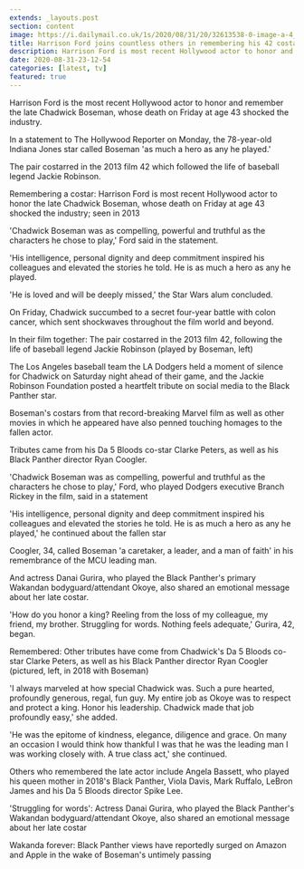 ```yaml
---
extends: _layouts.post
section: content
image: https://i.dailymail.co.uk/1s/2020/08/31/20/32613538-0-image-a-4_1598901711756.jpg 
title: Harrison Ford joins countless others in remembering his 42 costar Chadwick Boseman 
description: Harrison Ford is most recent Hollywood actor to honor and remember the late Chadwick Boseman, whose death on Friday at age 43 shocked the industry.  
date: 2020-08-31-23-12-54 
categories: [latest, tv] 
featured: true 
--- 
```

Harrison Ford is the most recent Hollywood actor to honor and remember the late Chadwick Boseman, whose death on Friday at age 43 shocked the industry. 

In a statement to The Hollywood Reporter on Monday, the 78-year-old  Indiana Jones star called Boseman 'as much a hero as any he played.'

The pair costarred in the 2013 film 42 which followed the life of baseball legend Jackie Robinson.

Remembering a costar: Harrison Ford is most recent Hollywood actor to honor the late Chadwick Boseman, whose death on Friday at age 43 shocked the industry; seen in 2013

'Chadwick Boseman was as compelling, powerful and truthful as the characters he chose to play,' Ford said in the statement. 

'His intelligence, personal dignity and deep commitment inspired his colleagues and elevated the stories he told. He is as much a hero as any he played. 

'He is loved and will be deeply missed,' the Star Wars alum concluded.

On Friday, Chadwick succumbed to a secret four-year battle with colon cancer, which sent shockwaves throughout the film world and beyond. 

In their film together: The pair costarred in the 2013 film 42, following the life of baseball legend Jackie Robinson (played by Boseman, left)

The Los Angeles baseball team the LA Dodgers held a moment of silence for Chadwick on Saturday night ahead of their game, and the Jackie Robinson Foundation posted a heartfelt tribute on social media to the Black Panther star. 

Boseman's costars from that record-breaking Marvel film as well as other movies in which he appeared have also penned touching homages to the fallen actor.

Tributes came from his Da 5 Bloods co-star Clarke Peters, as well as his Black Panther director Ryan Coogler. 

'Chadwick Boseman was as compelling, powerful and truthful as the characters he chose to play,' Ford, who played Dodgers executive Branch Rickey in the film, said in a statement 

'His intelligence, personal dignity and deep commitment inspired his colleagues and elevated the stories he told. He is as much a hero as any he played,' he continued about the fallen star

Coogler, 34, called Boseman 'a caretaker, a leader, and a man of faith' in his remembrance of the MCU leading man.

And actress Danai Gurira, who played the Black Panther's primary Wakandan bodyguard/attendant Okoye, also shared an emotional message about her late costar.

'How do you honor a king? Reeling from the loss of my colleague, my friend, my brother. Struggling for words. Nothing feels adequate,' Gurira, 42, began. 

Remembered: Other tributes have come from Chadwick's Da 5 Bloods co-star Clarke Peters, as well as his Black Panther director Ryan Coogler (pictured, left, in 2018 with Boseman)

'I always marveled at how special Chadwick was. Such a pure hearted, profoundly generous, regal, fun guy. My entire job as Okoye was to respect and protect a king. Honor his leadership. Chadwick made that job profoundly easy,' she added.

'He was the epitome of kindness, elegance, diligence and grace. On many an occasion I would think how thankful I was that he was the leading man I was working closely with. A true class act,' she continued.

Others who remembered the late actor include Angela Bassett, who played his queen mother in 2018's Black Panther, Viola Davis, Mark Ruffalo, LeBron James and his Da 5 Bloods director Spike Lee.

'Struggling for words': Actress Danai Gurira, who played the Black Panther's Wakandan bodyguard/attendant Okoye, also shared an emotional message about her late costar

Wakanda forever: Black Panther views have reportedly surged on Amazon and Apple in the wake of Boseman's untimely passing


